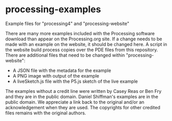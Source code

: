 # processing-examples
Example files for "processing4" and "processing-website" 

There are many more examples included with the Processing software download than appear on the Processing.org site. If a change needs to be made with an example on the website, it should be changed here. A script in the website build process copies over the PDE files from this repository. There are additional files that need to be changed within "processing-website":

- A JSON file with the metadata for the example
- A PNG image with output of the example
- A liveSketch.js file with the P5.js sketch of the live example 

The examples without a credit line were written by Casey Reas or Ben Fry and they are in the public domain. Daniel Shiffman's examples are in the public domain. We appreciate a link back to the original and/or an acknowledgement when they are used. The copyrights for other credited files remains with the original authors.
